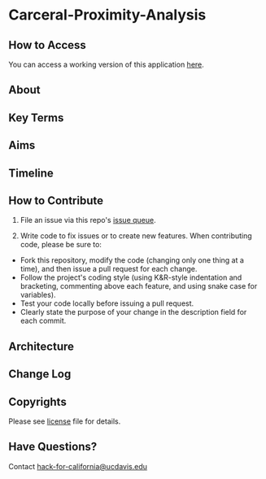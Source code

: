 # Carceral-Proximity-Analysis

## How to Access

You can access a working version of this application [here](http://206.189.72.223:3838/proximity-app/).

## About

## Key Terms

## Aims

## Timeline

## How to Contribute

1. File an issue via this repo's [issue queue](https://github.com/Carceral-Ecologies/Carceral-Proximity-Analysis/issues).

2. Write code to fix issues or to create new features. When contributing code, please be sure to:

  * Fork this repository, modify the code (changing only one thing at a time), and then issue a pull request for each change.
  * Follow the project's coding style (using K&R-style indentation and bracketing, commenting above each feature, and using snake case for variables).
  * Test your code locally before issuing a pull request.
  * Clearly state the purpose of your change in the description field for each commit.

## Architecture


## Change Log



## Copyrights
Please see [license](https://github.com/Carceral-Ecologies/Carceral-Proximity-Analysis/blob/master/LICENSE) file for details.

## Have Questions?
Contact [hack-for-california@ucdavis.edu](mailto:hack-for-california@ucdavis.edu)
